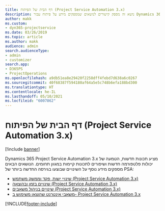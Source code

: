 ```yaml
---
title: דף הבית של הפיתוח (Project Service Automation 3.x)
description: נושא זה מספק קישורים לנושאים שמספקים מידע על פיתוח עבור Dynamics 365 Project Service Automation (PSA)‎ גירסה ‎3.x.
author: makk
ms.custom:
- dyn365-projectservice
ms.date: 03/26/2019
ms.topic: article
ms.author: makk
audience: admin
search.audienceType:
- admin
- customizer
search.app:
- D365PS
- ProjectOperations
ms.openlocfilehash: a9db51ea8e29420f2258dff4febd7d638a6c0267
ms.sourcegitcommit: 40f68387f594180af64a5e5c748b6efa188bd300
ms.translationtype: HT
ms.contentlocale: he-IL
ms.lasthandoff: 05/10/2021
ms.locfileid: "6007862"
---
```

# <a name="development-home-page-project-service-automation-3x"></a>דף הבית של הפיתוח (Project Service Automation 3.x)

[!include [banner](../../includes/psa-now-project-operations.md)]

Dynamics 365 Project Service Automation 3.x מציע תכונות חדשות, הטמעה של יכולות פלטפורמה חדשות ושיפורים לתכונות קיימות במגוון תחומים. הנושאים הבאים מספקים מידע נוסף על השינויים שבוצעו בגירסה החדשה ביותר של PSA:

- [שינויי ישות, פקד וממשק משתמש (Project Service Automation 3.x)](../developer-guides/entity-changes-v3.x.md)
- [שינויים בזמן ובהוצאה (Project Service Automation 3.x)](../developer-guides/time-expense-changes-v3.x.md)
- [שינויים בניהול משאבים (Project Service Automation 3.x)](../developer-guides/resource-management-changes-v3.x.md)
- [משאבי אינטרנט שהוצאו משימוש ב- Project Service Automation 3.x](../developer-guides/web-resources-deprecated-v3.x.md)


[!INCLUDE[footer-include](../../includes/footer-banner.md)]